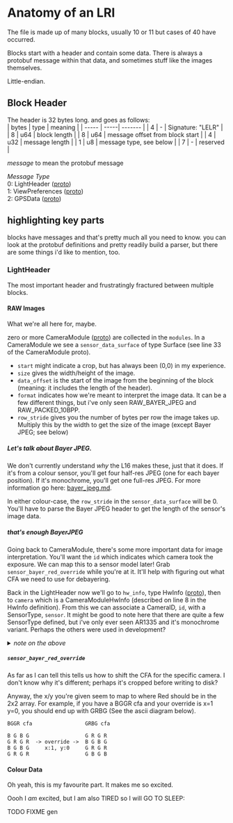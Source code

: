 # Anatomy of an LRI
The file is made up of many blocks, usually 10 or 11 but cases of 40 have occurred.

Blocks start with a header and contain some data. There is always a protobuf message within that data, and sometimes stuff like the images themselves.

Little-endian.

## Block Header
The header is 32 bytes long. and goes as follows:  
| bytes | type | meaning |
| ----- | -----| ------- |
| 4     | -    | Signature: "LELR" |
| 8     | u64  | block length |
| 8     | u64  | message offset from block start |
| 4     | u32  | message length |
| 1     | u8   | message type, see below |
| 7     | -    | reserved |

*message* to mean the protobuf message

*Message Type*  
0: LightHeader ([proto][lh-proto])  
1: ViewPreferences ([proto][vp-proto])  
2: GPSData ([proto][gps-proto])  

[lh-proto]: /lri-proto/proto/lightheader.proto
[vp-proto]: /lri-proto/proto/view_preferences.proto
[gps-proto]: /lri-proto/proto/gps_data.proto

## highlighting key parts
blocks have messages and that's pretty much all you need to know. you can look at the protobuf definitions and pretty readily build a parser, but there are some things i'd like to mention, too.

### LightHeader
The most important header and frustratingly fractured between multiple blocks.

#### RAW Images
What we're all here for, maybe.

zero or more CameraModule ([proto][module-proto]) are collected in the `modules`. In a CameraModule we see a `sensor_data_surface` of type Surface (see line 33 of the CameraModule proto).

[module-proto]: /lri-proto/proto/camera_module.proto

- `start` might indicate a crop, but has always been (0,0) in my experience.
- `size` gives the width/height of the image.
- `data_offset` is the start of the image from the beginning of the block (meaning: it includes the length of the header).
- `format` indicates how we're meant to interpret the image data. It can be a few different things, but i've only seen RAW_BAYER_JPEG and RAW_PACKED_10BPP.
- `row_stride` gives you the number of bytes per row the image takes up. Multiply this by the width to get the size of the image (except Bayer JPEG; see below)

##### Let's talk about Bayer JPEG.  
We don't currently understand *why* the L16 makes these, just that it does. If it's from a colour sensor, you'll get four half-res JPEG (one for each bayer position). If it's monochrome, you'll get one full-res JPEG. For more information go here: [bayer_jpeg.md](/bayer_jpeg.md).

In either colour-case, the `row_stride` in the `sensor_data_surface` will be 0. You'll have to parse the Bayer JPEG header to get the length of the sensor's image data.

##### that's enough BayerJPEG

Going back to CameraModule, there's some more important data for image interpretation. You'll want the `id` which indicates which camera took the exposure. We can map this to a sensor model later! Grab `sensor_bayer_red_override` while you're at it. It'll help with figuring out what CFA we need to use for debayering.

Back in the LightHeader now we'll go to `hw_info`, type HwInfo ([proto][hwi-proto]), then to `camera` which is a CameraModuleHwInfo (described on line 8 in the HwInfo definition). From this we can associate a CameraID, `id`, with a SensorType, `sensor`. It might be good to note here that there are quite a few SensorType defined, but i've only ever seen AR1335 and it's monochrome variant. Perhaps the others were used in development?

[hwi-proto]: /lri-proto/proto/hw_info.proto

<details>
	<summary><i>note on the above</i></summary>
	<p>
		I'm not sure how necessary it is to make this map. Is it ridiculous to assume that the CameraID are consistent between L16 and they they are the same SensorType? This could very well be hard coded with very little harm.
	</p>
</details>

##### `sensor_bayer_red_override`
As far as I can tell this tells us how to shift the CFA for the specific camera. I don't know why it's different; perhaps it's cropped before writing to disk?

Anyway, the x/y you're given seem to map to where Red should be in the 2x2 array. For example, if you have a BGGR cfa and your override is x=1 y=0, you should end up with GRBG (See the ascii diagram below).
```
BGGR cfa                 GRBG cfa

B G B G                  G R G R
G R G R  -> override ->  B G B G
B G B G     x:1, y:0     G R G R
G R G R                  G B G B
```

#### Colour Data
Oh yeah, this is my favourite part. It makes me so excited.

Oooh I *am* excited, but I am also TIRED so I will GO TO SLEEP:

TODO FIXME gen